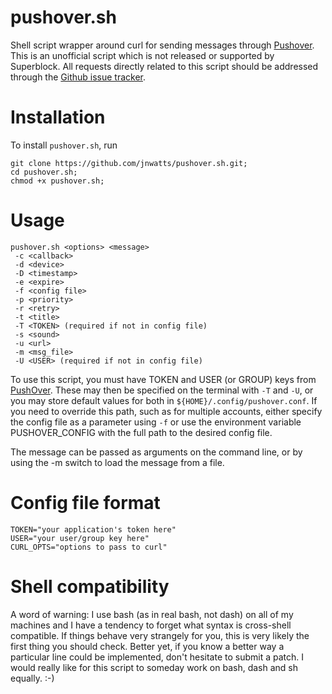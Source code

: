 pushover.sh
===========

Shell script wrapper around curl for sending messages through [Pushover][1]. This is an unofficial script which is not released or supported by Superblock. All requests directly related to this script should be addressed through the [Github issue tracker][2].



Installation
============

To install `pushover.sh`, run

```
git clone https://github.com/jnwatts/pushover.sh.git;
cd pushover.sh;
chmod +x pushover.sh;
```

Usage
=====

    pushover.sh <options> <message>
     -c <callback>
     -d <device>
     -D <timestamp>
     -e <expire>
     -f <config file>
     -p <priority>
     -r <retry>
     -t <title>
     -T <TOKEN> (required if not in config file)
     -s <sound>
     -u <url>
     -m <msg_file>
     -U <USER> (required if not in config file)

To use this script, you must have TOKEN and USER (or GROUP) keys from [PushOver][1]. These may then be specified on the terminal with `-T` and `-U`, or you may store default values for both in `${HOME}/.config/pushover.conf`. If you need to override this path, such as for multiple accounts, either specify the config file as a parameter using `-f` or use the environment variable PUSHOVER_CONFIG with the full path to the desired config file.

The message can be passed as arguments on the command line, or by using the -m switch to load the message from a file. 

Config file format
==================

    TOKEN="your application's token here"
    USER="your user/group key here"
    CURL_OPTS="options to pass to curl"

Shell compatibility
===================

A word of warning: I use bash (as in real bash, not dash) on all of my machines and I have a tendency to forget what syntax is cross-shell compatible. If things behave very strangely for you, this is very likely the first thing you should check. Better yet, if you know a better way a particular line could be implemented, don't hesitate to submit a patch. I would really like for this script to someday work on bash, dash and sh equally. :-)

[1]: http://www.pushover.net
[2]: https://github.com/jnwatts/pushover.sh/issues
